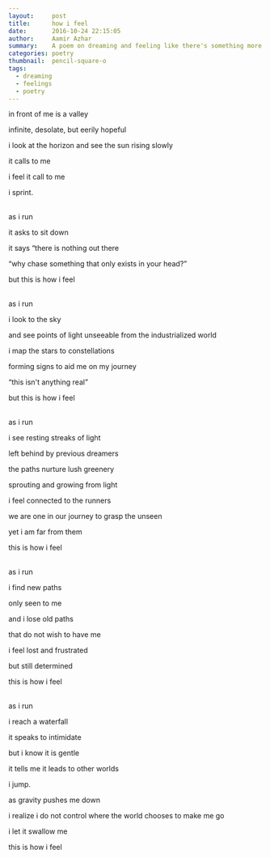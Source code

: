 ```yaml
---
layout:     post
title:      how i feel
date:       2016-10-24 22:15:05
author:     Aamir Azhar
summary:    A poem on dreaming and feeling like there's something more out there.
categories: poetry
thumbnail:  pencil-square-o
tags:
  - dreaming
  - feelings
  - poetry
---
```

in front of me is a valley

infinite, desolate, but eerily hopeful

i look at the horizon and see the sun rising slowly

it calls to me

i feel it call to me

i sprint.

<br>
as i run

it asks to sit down

it says “there is nothing out there

“why chase something that only exists in your head?”

but this is how i feel

<br>
as i run

i look to the sky

and see points of light unseeable from the industrialized world

i map the stars to constellations

forming signs to aid me on my journey

“this isn't anything real”

but this is how i feel

<br>
as i run

i see resting streaks of light

left behind by previous dreamers

the paths nurture lush greenery

sprouting and growing from light

i feel connected to the runners

we are one in our journey to grasp the unseen

yet i am far from them

this is how i feel

<br>
as i run

i find new paths

only seen to me

and i lose old paths

that do not wish to have me

i feel lost and frustrated

but still determined

this is how i feel

<br>
as i run

i reach a waterfall

it speaks to intimidate

but i know it is gentle

it tells me it leads to other worlds

i jump.

as gravity pushes me down

i realize i do not control where the world chooses to make me go

i let it swallow me

this is how i feel
